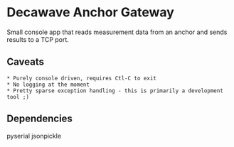 Decawave Anchor Gateway
=======================

Small console app that reads measurement data from an anchor and sends results to a TCP port.



Caveats
-------
	* Purely console driven, requires Ctl-C to exit
	* No logging at the moment
	* Pretty sparse exception handling - this is primarily a development tool ;)

Dependencies
------------
pyserial
jsonpickle
